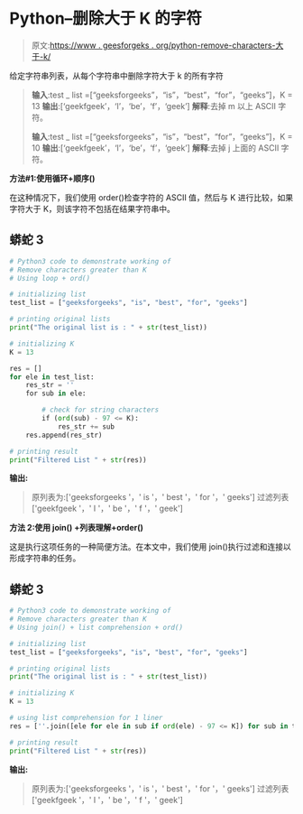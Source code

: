 # Python–删除大于 K 的字符

> 原文:[https://www . geesforgeks . org/python-remove-characters-大于-k/](https://www.geeksforgeeks.org/python-remove-charcters-greater-than-k/)

给定字符串列表，从每个字符串中删除字符大于 k 的所有字符

> **输入**:test _ list =[“geeksforgeeks”，“is”，“best”，“for”，“geeks”]，K = 13
> **输出**:[‘geekfgeek’，‘I’，‘be’，‘f’，‘geek’]
> **解释**:去掉 m 以上 ASCII 字符。
> 
> **输入**:test _ list =[“geeksforgeeks”，“is”，“best”，“for”，“geeks”]，K = 10
> **输出**:[‘geekfgeek’，‘I’，‘be’，‘f’，‘geek’]
> **解释**:去掉 j 上面的 ASCII 字符。

**方法#1:使用循环+顺序()**

在这种情况下，我们使用 order()检查字符的 ASCII 值，然后与 K 进行比较，如果字符大于 K，则该字符不包括在结果字符串中。

## 蟒蛇 3

```py
# Python3 code to demonstrate working of
# Remove characters greater than K
# Using loop + ord()

# initializing list
test_list = ["geeksforgeeks", "is", "best", "for", "geeks"]

# printing original lists
print("The original list is : " + str(test_list))

# initializing K
K = 13

res = []
for ele in test_list:
    res_str = ''
    for sub in ele:

        # check for string characters
        if (ord(sub) - 97 <= K):
            res_str += sub
    res.append(res_str)

# printing result
print("Filtered List " + str(res))
```

**输出:**

> 原列表为:['geeksforgeeks '，' is '，' best '，' for '，' geeks']
> 过滤列表['geekfgeek '，' I '，' be '，' f '，' geek']

**方法 2:使用 join() +列表理解+order()**

这是执行这项任务的一种简便方法。在本文中，我们使用 join()执行过滤和连接以形成字符串的任务。

## 蟒蛇 3

```py
# Python3 code to demonstrate working of
# Remove characters greater than K
# Using join() + list comprehension + ord()

# initializing list
test_list = ["geeksforgeeks", "is", "best", "for", "geeks"]

# printing original lists
print("The original list is : " + str(test_list))

# initializing K
K = 13

# using list comprehension for 1 liner
res = [''.join([ele for ele in sub if ord(ele) - 97 <= K]) for sub in test_list]

# printing result
print("Filtered List " + str(res))
```

**输出:**

> 原列表为:['geeksforgeeks '，' is '，' best '，' for '，' geeks']
> 过滤列表['geekfgeek '，' I '，' be '，' f '，' geek']